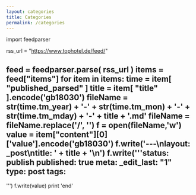 ```yaml
---
layout: categories
title: Categories
permalink: /categories
---
```


import feedparser

rss_url = "https://www.tophotel.de/feed/"

feed = feedparser.parse( rss_url )
items = feed["items"]
for item in items:
    time = item[ "published_parsed" ]
    title = item[ "title" ].encode('gb18030')
    fileName = str(time.tm_year) + '-' + str(time.tm_mon) + '-' + str(time.tm_mday) + '-' + title + '.md'
    fileName = fileName.replace('/', '')
    f = open(fileName,'w')
    value = item["content"][0]['value'].encode('gb18030')
    f.write('---\nlayout: _post\ntitle: ' + title + '\n')
    f.write('''status: publish
published: true
meta:
  _edit_last: "1"
type: post
tags:
---
''')
    f.write(value)
print 'end'
